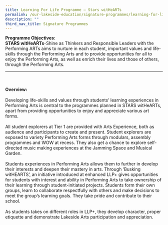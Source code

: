 ```yaml
---
title: Learning For Life Programme – Stars witHeARTs
permalink: /our-lakeside-education/signature-programmes/learning-for-life-programme-stars-withearts/
description: ""
third_nav_title: Signature Programmes
---
```

<b>Programme Objectives:</b>
<br>
<b>STARS witHeARTs</b>-Shine as Thinkers and Responsible Leaders with the Performing ARTs aims to nurture in each student, important values and life-skills through the Performing Arts and to provide opportunities for all to enjoy the Performing Arts, as well as enrich their lives and those of others, through the Performing Arts.  
<hr><br><br>
<b>Overview:</b>
<br><br>
Developing life-skills and values through students’ learning experiences in Performing Arts is central to the programmes planned in STARS witHeARTs, apart from providing opportunities to enjoy and appreciate various art forms.
<br><br>
All student explorers at Tier 1 are provided with Arts Experience, both as audience and participants to create and present. Student explorers are exposed to variety Performing Arts forms through modulars, assembly programmes and WOW at recess. They also get a chance to explore self-directed music making experiences at the Jamming Space and Musical Garden.  
<br><br>
Students experiences in Performing Arts allows them to further in develop their interests and deepen their mastery in arts. Through ‘Busking witHEARTS’, an initiative introduced at enhanced LLP+ gives opportunities for students with interest and ability in Performing Arts to take ownership of their learning through student-initiated projects. Students form their own groups, learn to collaborate respectfully with others and make decisions to meet the group’s learning goals. They take pride and contribute to their school. 
<br><br>
As students takes on different roles in LLP+, they develop character, proper etiquette and demonstrate Lakeside Arts participation and appreciation.